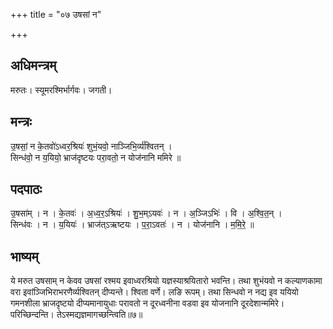 +++
title = "०७ उषसां न"

+++
## अधिमन्त्रम्
मरुतः। स्यूमरश्मिर्भार्गवः। जगती।

## मन्त्रः
उ॒षसां॒ न के॒तवो॑ऽध्वर॒श्रियः॑ शुभं॒यवो॒ नाञ्जिभि॒र्व्य॑श्वितन् ।  
सिन्ध॑वो॒ न य॒यियो॒ भ्राज॑दृष्टयः परा॒वतो॒ न योज॑नानि ममिरे ॥

## पदपाठः
उ॒षसा॑म् । न । के॒तवः॑ । अ॒ध्व॒र॒ऽश्रियः॑ । शु॒भ॒म्ऽयवः॑ । न । अ॒ञ्जिऽभिः॑ । वि । अ॒श्वि॒त॒न् ।  
सिन्ध॑वः । न । य॒यियः॑ । भ्राज॑त्ऽऋष्टयः । प॒रा॒ऽवतः॑ । न । योज॑नानि । म॒मि॒रे॒ ॥

## भाष्यम्
ये मरुत उषसाम् न केवव उषसां रश्मय इवाध्वरश्रियो यज्ञस्याश्रयितारो भवन्ति। तथा शुभंयवो न कल्याणकामा वरा इवांञ्जिभिराभरणैर्व्यश्वितन् दीप्यन्ते। श्विता वर्णे। लङि रूपम्। तथा सिन्धवो न नद्य इव ययियो गमनशीला भ्राजदृष्टयो दीप्यमानायुधाः परावतो न दूरध्वनीना वडवा इव योजनानि दूरदेशान्ममिरे। परिच्छिन्दन्ति। तेऽस्मद्यज्ञमागच्छन्त्विति॥७॥